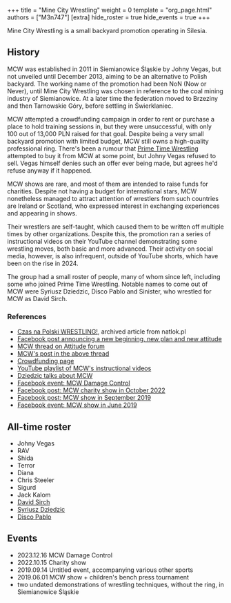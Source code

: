+++
title = "Mine City  Wrestling"
weight = 0
template = "org_page.html"
authors = ["M3n747"]
[extra]
hide_roster = true
hide_events = true
+++

Mine City Wrestling is a small backyard promotion operating in Silesia.

## History

MCW was established in 2011 in Siemianowice Śląskie by Johny Vegas, but not unveiled until December 2013, aiming to be an alternative to Polish backyard.
The working name of the promotion had been NoN (Now or Never), until Mine City Wrestling was chosen in reference to the coal mining industry of Siemianowice.
At a later time the federation moved to Brzeziny and then Tarnowskie Góry, before settling in Świerklaniec.

MCW attempted a crowdfunding campaign in order to rent or purchase a place to hold training sessions in, but they were unsuccessful, with only 100 out of 13,000 PLN raised for that goal.
Despite being a very small backyard promotion with limited budget, MCW still owns a high-quality professional ring.
There's been a rumour that [Prime Time Wrestling](@/o/ptw.md) attempted to buy it from MCW at some point, but Johny Vegas refused to sell.
Vegas himself denies such an offer ever being made, but agrees he'd refuse anyway if it happened.

MCW shows are rare, and most of them are intended to raise funds for charities.
Despite not having a budget for international stars, MCW nonetheless managed to attract attention of wrestlers from such countries are Ireland or Scotland,
who expressed interest in exchanging experiences and appearing in shows.

Their wrestlers are self-taught, which caused them to be written off multiple times by other organizations.
Despite this, the promotion ran a series of instructional videos on their YouTube channel demonstrating some wrestling moves, both basic and more advanced.
Their activity on social media, however, is also infrequent, outside of YouTube shorts, which have been on the rise in 2024.

The group had a small roster of people, many of whom since left, including some who joined Prime Time Wrestling.
Notable names to come out of MCW were Syriusz Dziedzic, Disco Pablo and Sinister, who wrestled for MCW as David Sirch.

### References

- [Czas na Polski WRESTLING!](https://web.archive.org/web/20160527112136/http://natlok.pl/czas-na-polski-wrestling/), archived article from natlok.pl
- [Facebook post announcing a new beginning, new plan and new attitude](https://www.facebook.com/minecitywrestling/posts/pfbid02zVfpG1gojMXq5jBkAVcqPMjnAmPLyhrNwqB78upeCzGchKRKKLJHd8zP6w7o1BQpl)
- [MCW thread on Attitude forum](https://forum.wrestling.pl/topic/34470-mcw-mine-city-wrestling/)
- [MCW's post in the above thread](https://forum.wrestling.pl/topic/34470-mcw-mine-city-wrestling/page/2/#comment-341346)
- [Crowdfunding page](https://wspieram.to/mcwwrestling)
- [YouTube playlist of MCW's instructional videos](https://www.youtube.com/playlist?list=PL2kby3nr3FjcQFyp_hr73GMhmD9iiOdAd)
- [Dziedzic talks about MCW](https://www.youtube.com/live/-mveTz3FApQ?si=GrAXj1vj7GMkwEdt&t=5200)
- [Facebook event: MCW Damage Control](https://www.facebook.com/events/246015901602052/)
- [Facebook post: MCW charity show in October 2022](https://www.facebook.com/minecitywrestling/posts/pfbid036Ts8szvAz5DxV4KTgXE6VHe6rZLRts9ga6g961GMCo867ro7JtFiejTgiHSU2tfcl)
- [Facebook post: MCW show in September 2019](https://www.facebook.com/minecitywrestling/posts/pfbid0yobCocxacSdatiLm5e936n8r2xZteNweMfYVdKq6t4PMXkjBsjJRmPvuYPeDqJoxl)
- [Facebook event: MCW show in June 2019](https://www.facebook.com/events/966766303522255/)

## All-time roster

- Johny Vegas
- RAV
- Shida
- Terror
- Diana
- Chris Steeler
- Sigurd
- Jack Kalom
- [David Sirch](@/w/sinister.md)
- [Syriusz Dziedzic](@/w/dziedzic.md)
- [Disco Pablo](@/w/disco-pablo.md)

## Events

- 2023.12.16 MCW Damage Control
- 2022.10.15 Charity show
- 2019.09.14 Untitled event, accompanying various other sports
- 2019.06.01 MCW show + children's bench press tournament
- two undated demonstrations of wrestling techniques, without the ring, in Siemianowice Śląskie
